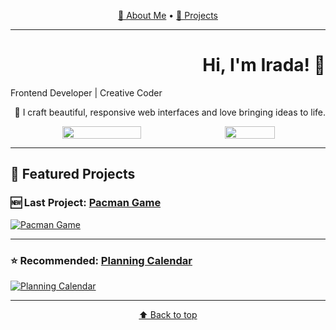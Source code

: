 <!-- Навигация -->
<p align="center">
  <a href="#slide-1">👋 About Me</a> • 
  <a href="#slide-2">📁 Projects</a>
</p>

---

<!-- Slide 1 -->
<h1 id="slide-1" align="right">Hi, I'm Irada! 👋</h1>

<p>Frontend Developer | Creative Coder</p>
<p align="right">🎨 I craft beautiful, responsive web interfaces and love bringing ideas to life.</p>

<div align="center" style="display: flex; justify-content: center; flex-wrap: wrap; gap: 10px;">
  <img src="https://github-readme-stats.vercel.app/api?username=Ira4a&show_icons=true&theme=dark" width="50%" />
  <img src="https://github-readme-stats.vercel.app/api/top-langs/?username=Ira4a&layout=compact&theme=dark" width="40%" />
</div>

---

<!-- Slide 2 -->
<h2 id="slide-2">📁 Featured Projects</h2>

### 🆕 Last Project: [Pacman Game](https://github.com/Ira4a/Pacman-Game)
[![Pacman Game](https://github-readme-stats.vercel.app/api/pin/?username=Ira4a&repo=Pacman-Game&theme=dark)](https://github.com/Ira4a/Pacman-Game)

---

### ⭐ Recommended: [Planning Calendar](https://github.com/Ira4a/Planning-calendar)
[![Planning Calendar](https://github-readme-stats.vercel.app/api/pin/?username=Ira4a&repo=Planning-calendar&theme=dark)](https://github.com/Ira4a/Planning-calendar)

---

<p align="center"><a href="#slide-1">⬆️ Back to top</a></p>
